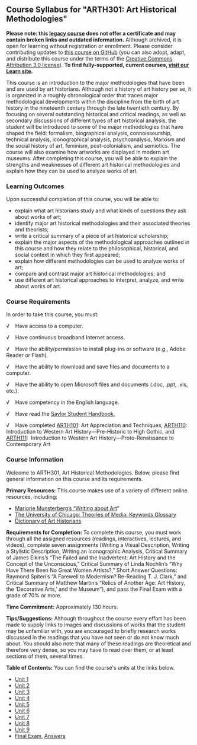 Course Syllabus for "ARTH301: Art Historical Methodologies"
-----------------------------------------------------------

**Please note: this [legacy course](https://sayloracademy.zendesk.com/hc/en-us/articles/206089967) does not offer a certificate and may contain 
broken links and outdated information.** Although archived, it is open 
for learning without registration or enrollment. Please consider contributing 
updates to [this course on GitHub](https://github.com/saylordotorg/course_arth301) 
(you can also adopt, adapt, and distribute this course under the terms of 
the [Creative Commons Attribution 3.0 license](http://creativecommons.org/licenses/by/3.0/)). **To find fully-supported, current courses, [visit our 
Learn site](https://learn.saylor.org).**

This course is an introduction to the major methodologies that have been
and are used by art historians. Although not a history of art history
per se, it is organized in a roughly chronological order that traces
major methodological developments within the discipline from the birth
of art history in the nineteenth century through the late twentieth
century. By focusing on several outstanding historical and critical
readings, as well as secondary discussions of different types of art
historical analysis, the student will be introduced to some of the major
methodologies that have shaped the field: formalism, biographical
analysis, connoisseurship, technical analysis, iconographical analysis,
psychoanalysis, Marxism and the social history of art, feminism,
post-colonialism, and semiotics. The course will also examine how
artworks are displayed in modern art museums. After completing this
course, you will be able to explain the strengths and weaknesses of
different art historical methodologies and explain how they can be used
to analyze works of art.

### Learning Outcomes

Upon successful completion of this course, you will be able to:

-   explain what art historians study and what kinds of questions they
    ask about works of art;
-   identify major art historical methodologies and their associated
    theories and theorists;
-   write a critical summary of a piece of art historical scholarship;
-   explain the major aspects of the methodological approaches outlined
    in this course and how they relate to the philosophical, historical,
    and social context in which they first appeared;
-   explain how different methodologies can be used to analyze works of
    art;
-   compare and contrast major art historical methodologies; and 
-   use different art historical approaches to interpret, analyze, and
    write about works of art.

### Course Requirements

In order to take this course, you must:  
  
 √    Have access to a computer.  
  
 √    Have continuous broadband Internet access.  
  
 √    Have the ability/permission to install plug-ins or software (e.g.,
Adobe Reader or Flash).  
  
 √    Have the ability to download and save files and documents to a
computer.  
  
 √    Have the ability to open Microsoft files and documents (.doc,
.ppt, .xls, etc.).  
  
 √    Have competency in the English language.

√    Have read the [Saylor Student
Handbook.](http://www.saylor.org/site/wp-content/uploads/2012/05/Saylor-StudentHandbook.pdf)

√    Have completed [ARTH101](http://www.saylor.org/courses/arth101/):
Art Appreciation and Techniques,
[ARTH110](http://www.saylor.org/arth110): Introduction to Western Art
History—Pre-Historic to High Gothic, and
[ARTH111](http://www.saylor.org/courses/arth111/):  Introduction to
Western Art History—Proto-Renaissance to Contemporary Art

### Course Information

Welcome to ARTH301, Art Historical Methodologies. Below, please find
general information on this course and its requirements.

**Primary Resources:** This course makes use of a variety of different
online resources, including:

-   [Marjorie Munsterberg’s “Writing about
    Art](http://www.writingaboutart.org/index.html)”
-   [The University of Chicago: Theories of Media: Keywords
    Glossary](http://csmt.uchicago.edu/glossary2004/navigation.htm)
-   [Dictionary of Art
    Historians](http://www.dictionaryofarthistorians.org/index.htm)

**Requirements for Completion:** To complete this course, you must work
through all the assigned resources (readings, interactives, lectures,
and videos), complete seven assignments (Writing a Visual Description,
Writing a Stylistic Description, Writing an Iconographic Analysis,
Critical Summary of James Elkins’s “The Failed and the Inadvertent: Art
History and the Concept of the Unconscious,” Critical Summary of Linda
Nochlin’s “Why Have There Been No Great Women Artists?,” Short Answer
Questions: Raymond Spiteri’s “A Farewell to Modernism? Re-Reading T. J.
Clark,” and Critical Summary of Matthew Martin’s “Relics of Another Age:
Art History, the ‘Decorative Arts,’ and the Museum”), and pass the Final
Exam with a grade of 70% or more.

**Time Commitment:** Approximately 130 hours.

**Tips/Suggestions:** Although throughout the course every effort has
been made to supply links to images and discussions of works that the
student may be unfamiliar with, you are encouraged to briefly research
works discussed in the readings that you have not seen or do not know
much about. You should also note that many of these readings are
theoretical and therefore very dense, so you may have to read over them,
or at least sections of them, several times.

**Table of Contents:** You can find the course's units at the links below.

- [Unit 1](https://legacy.saylor.org/arth301/Unit01/)
- [Unit 2](https://legacy.saylor.org/arth301/Unit02/)
- [Unit 3](https://legacy.saylor.org/arth301/Unit03/)
- [Unit 4](https://legacy.saylor.org/arth301/Unit04/)
- [Unit 5](https://legacy.saylor.org/arth301/Unit05/)
- [Unit 6](https://legacy.saylor.org/arth301/Unit06/)
- [Unit 7](https://legacy.saylor.org/arth301/Unit07/)
- [Unit 8](https://legacy.saylor.org/arth301/Unit08/)
- [Unit 9](https://legacy.saylor.org/arth301/Unit09/)
- [Final Exam](http://saylordotorg.github.io/LegacyExams/ARTH/ARTH301/ARTH301-FinalExam.html), [Answers](http://saylordotorg.github.io/LegacyExams/ARTH/ARTH301/ARTH301-FinalExam-Answers.html)

